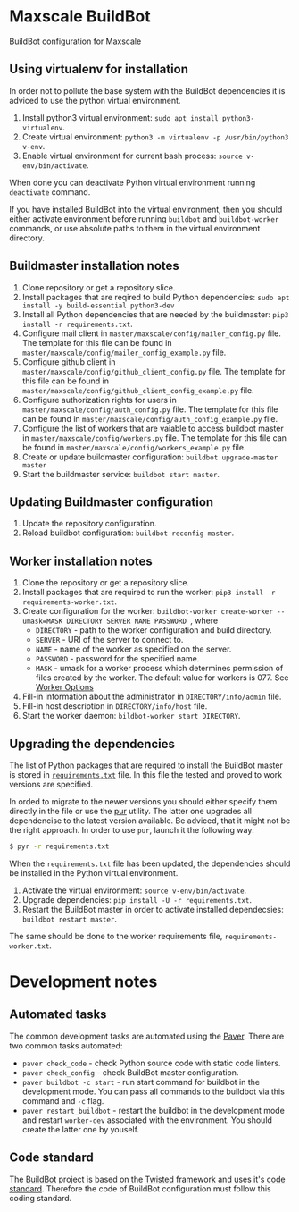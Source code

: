# Maxscale BuildBot

BuildBot configuration for Maxscale

## Using virtualenv for installation

In order not to pollute the base system with the BuildBot dependencies it is adviced to use the python virtual environment.

1. Install python3 virtual environment: `sudo apt install python3-virtualenv`.
2. Create virtual environment: `python3 -m virtualenv -p /usr/bin/python3 v-env`.
3. Enable virtual environment for current bash process: `source v-env/bin/activate`.

When done you can deactivate Python virtual environment running `deactivate` command.

If you have installed BuildBot into the virtual environment, then you should either activate environment before running `buildbot` and `buildbot-worker` commands, or use absolute paths to them in the virtual environment directory.

## Buildmaster installation notes

1. Clone repository or get a repository slice.
2. Install packages that are reqired to build Python dependencies: `sudo apt install -y build-essential python3-dev`
3. Install all Python dependencies that are needed by the buildmaster: `pip3 install -r requirements.txt`.
4. Configure mail client in `master/maxscale/config/mailer_config.py` file. The template for this file can be found in `master/maxscale/config/mailer_config_example.py` file.
5. Configure github client in `master/maxscale/config/github_client_config.py` file. The template for this file can be found in `master/maxscale/config/github_client_config_example.py` file.
6. Configure authorization rights for users in `master/maxscale/config/auth_config.py` file. The template for this file can be found in `master/maxscale/config/auth_config_example.py` file.
7. Configure the list of workers that are vaiable to access buildbot master in `master/maxscale/config/workers.py` file. The template for this file can be found in `master/maxscale/config/workers_example.py` file.
8. Create or update buildmaster configuration: `buildbot upgrade-master master`
9. Start the buildmaster service: `buildbot start master`.

## Updating Buildmaster configuration

1. Update the repository configuration.
2. Reload buildbot configuration: `buildbot reconfig master`.

## Worker installation notes

1. Clone the repository or get a repository slice.
2. Install packages that are required to run the worker: `pip3 install -r requirements-worker.txt`.
3. Create configuration for the worker: `buildbot-worker create-worker --umask=MASK DIRECTORY SERVER NAME PASSWORD `, where
   * `DIRECTORY` - path to the worker configuration and build directory.
   * `SERVER` - URI of the server to connect to.
   * `NAME` - name of the worker as specified on the server.
   * `PASSWORD` - password for the specified name.
   * `MASK` - umask for a worker process which determines permission of files created by the worker. The default value for workers is 077. See [Worker Options](http://docs.buildbot.net/current/manual/installation/worker.html#cmdoption-buildbot-worker-create-worker-umask)
4. Fill-in information about the administrator in `DIRECTORY/info/admin` file.
5. Fill-in host description in `DIRECTORY/info/host` file.
6. Start the worker daemon: `bildbot-worker start DIRECTORY`.

## Upgrading the dependencies

The list of Python packages that are required to install the BuildBot master is stored in [`requirements.txt`](https://github.com/mariadb-corporation/maxscale-buildbot/blob/master/requirements.txt) file. In this file the tested and proved to work versions are specified.

In orded to migrate to the newer versions you should either specify them directly in the file or use the [pur](https://pypi.org/project/pur/) utility. The latter one upgrades all dependencise to the latest version available. Be adviced, that it might not be the right approach. In order to use `pur`, launch it the following way:

```bash
$ pyr -r requirements.txt
```

When the `requirements.txt` file has been updated, the dependencies should be installed in the Python virtual environment.

1. Activate the virtual environment: `source v-env/bin/activate`.
2. Upgrade dependencies: `pip install -U -r requirements.txt`.
3. Restart the BuildBot master in order to activate installed dependecsies: `buildbot restart master`.

The same should be done to the worker requirements file, `requirements-worker.txt`.

# Development notes

## Automated tasks

The common development tasks are automated using the [Paver](https://github.com/paver/paver). There are two common tasks automated:

* `paver check_code` - check Python source code with static code linters.
* `paver check_config` - check BuildBot master configuration.
* `paver buildbot -c start` - run start command for buildbot in the development mode. You can pass all commands to the buildbot via this command and `-c` flag.
* `paver restart_buildbot` - restart the buildbot in the development mode and restart `worker-dev` associated with the environment. You should create the latter one by youself.

## Code standard

The [BuildBot](http://buildbot.net/) project is based on the [Twisted](https://twistedmatrix.com/trac/) framework and uses it's [code standard](https://twistedmatrix.com/documents/current/core/development/policy/coding-standard.html). Therefore the code of BuildBot configuration must follow this coding standard.
